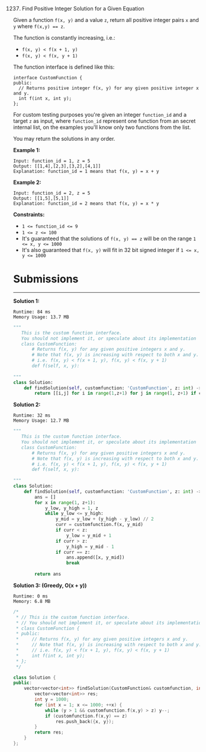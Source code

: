 1237. Find Positive Integer Solution for a Given Equation

Given a function  `f(x, y)` and a value `z`, return all positive integer pairs `x` and `y` where `f(x,y) == z`.

The function is constantly increasing, i.e.:

* `f(x, y) < f(x + 1, y)`
* `f(x, y) < f(x, y + 1)`

The function interface is defined like this: 

```
interface CustomFunction {
public:
  // Returns positive integer f(x, y) for any given positive integer x and y.
  int f(int x, int y);
};
```

For custom testing purposes you're given an integer `function_id` and a target `z` as input, where `function_id` represent one function from an secret internal list, on the examples you'll know only two functions from the list.  

You may return the solutions in any order.

 
**Example 1:**
```
Input: function_id = 1, z = 5
Output: [[1,4],[2,3],[3,2],[4,1]]
Explanation: function_id = 1 means that f(x, y) = x + y
```

**Example 2:**
```
Input: function_id = 2, z = 5
Output: [[1,5],[5,1]]
Explanation: function_id = 2 means that f(x, y) = x * y
```

**Constraints:**

* `1 <= function_id <= 9`
* `1 <= z <= 100`
* It's guaranteed that the solutions of `f(x, y) == z` will be on the range `1 <= x, y <= 1000`
* It's also guaranteed that `f(x, y)` will fit in 32 bit signed integer if `1 <= x, y <= 1000`

# Submissions
---
**Solution 1:**
```
Runtime: 84 ms
Memory Usage: 13.7 MB
```
```python
"""
   This is the custom function interface.
   You should not implement it, or speculate about its implementation
   class CustomFunction:
       # Returns f(x, y) for any given positive integers x and y.
       # Note that f(x, y) is increasing with respect to both x and y.
       # i.e. f(x, y) < f(x + 1, y), f(x, y) < f(x, y + 1)
       def f(self, x, y):
  
"""
class Solution:
    def findSolution(self, customfunction: 'CustomFunction', z: int) -> List[List[int]]:
        return [[i,j] for i in range(1,z+1) for j in range(1, z+1) if customfunction.f(i,j) == z ]
```

**Solution 2:**
```
Runtime: 32 ms
Memory Usage: 12.7 MB
```
```python
"""
   This is the custom function interface.
   You should not implement it, or speculate about its implementation
   class CustomFunction:
       # Returns f(x, y) for any given positive integers x and y.
       # Note that f(x, y) is increasing with respect to both x and y.
       # i.e. f(x, y) < f(x + 1, y), f(x, y) < f(x, y + 1)
       def f(self, x, y):
  
"""
class Solution:
    def findSolution(self, customfunction: 'CustomFunction', z: int) -> List[List[int]]:
        ans = []
        for x in range(1, z+1):
            y_low, y_high = 1, z
            while y_low <= y_high:
                y_mid = y_low + (y_high - y_low) // 2
                curr = customfunction.f(x, y_mid)
                if curr < z:
                    y_low = y_mid + 1
                if curr > z:
                    y_high = y_mid - 1
                if curr == z:
                    ans.append([x, y_mid])
                    break    
                    
        return ans
```

**Solution 3: (Greedy, O(x + y))**
```
Runtime: 0 ms
Memory: 6.8 MB
```
```c++
/*
 * // This is the custom function interface.
 * // You should not implement it, or speculate about its implementation
 * class CustomFunction {
 * public:
 *     // Returns f(x, y) for any given positive integers x and y.
 *     // Note that f(x, y) is increasing with respect to both x and y.
 *     // i.e. f(x, y) < f(x + 1, y), f(x, y) < f(x, y + 1)
 *     int f(int x, int y);
 * };
 */

class Solution {
public:
    vector<vector<int>> findSolution(CustomFunction& customfunction, int z) {
        vector<vector<int>> res;
        int y = 1000;
        for (int x = 1; x <= 1000; ++x) {
            while (y > 1 && customfunction.f(x,y) > z) y--;
            if (customfunction.f(x,y) == z)
                res.push_back({x, y});
        }
        return res;
    }
};
```
